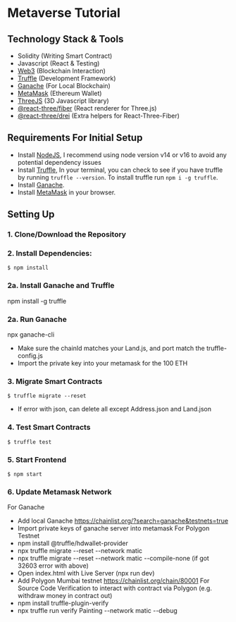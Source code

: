 # Metaverse Tutorial

## Technology Stack & Tools

- Solidity (Writing Smart Contract)
- Javascript (React & Testing)
- [Web3](https://web3js.readthedocs.io/en/v1.5.2/) (Blockchain Interaction)
- [Truffle](https://www.trufflesuite.com/docs/truffle/overview) (Development Framework)
- [Ganache](https://www.trufflesuite.com/ganache) (For Local Blockchain)
- [MetaMask](https://metamask.io/) (Ethereum Wallet)
- [ThreeJS](https://threejs.org/docs/index.html) (3D Javascript library)
- [@react-three/fiber](https://docs.pmnd.rs/react-three-fiber/getting-started/introduction) (React renderer for Three.js)
- [@react-three/drei](https://docs.pmnd.rs/drei/introduction) (Extra helpers for React-Three-Fiber)

## Requirements For Initial Setup
- Install [NodeJS](https://nodejs.org/en/), I recommend using node version v14 or v16 to avoid any potential dependency issues
- Install [Truffle](https://www.trufflesuite.com/docs/truffle/overview), In your terminal, you can check to see if you have truffle by running `truffle --version`. To install truffle run `npm i -g truffle`.
- Install [Ganache](https://www.trufflesuite.com/ganache).
- Install [MetaMask](https://metamask.io/) in your browser.

## Setting Up
### 1. Clone/Download the Repository

### 2. Install Dependencies:
`$ npm install `

### 2a. Install Ganache and Truffle
npm install -g truffle

### 2a. Run Ganache
npx ganache-cli
* Make sure the chainId matches your Land.js, and port match the truffle-config.js
* Import the private key into your metamask for the 100 ETH 

### 3. Migrate Smart Contracts
`$ truffle migrate --reset`
* If error with json, can delete all except Address.json and Land.json

### 4. Test Smart Contracts
`$ truffle test`

### 5. Start Frontend
`$ npm start`

### 6. Update Metamask Network 
For Ganache
* Add local Ganache https://chainlist.org/?search=ganache&testnets=true
* Import private keys of ganache server into metamask
For Polygon Testnet
* npm install @truffle/hdwallet-provider
* npx truffle migrate --reset --network matic
* npx truffle migrate --reset --network matic --compile-none (if got 32603 error with above)
* Open index.html with Live Server  (npx run dev)
* Add Polygon Mumbai testnet https://chainlist.org/chain/80001
For Source Code Verification to interact with contract via Polygon (e.g. withdraw money in contract out)
* npm install truffle-plugin-verify
* npx truffle run verify Painting --network matic --debug
